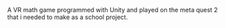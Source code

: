 A VR math game programmed with Unity and played on the meta quest 2 that i needed to make as a school project.
